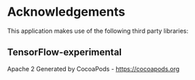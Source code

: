 # Acknowledgements
This application makes use of the following third party libraries:

## TensorFlow-experimental

Apache 2
Generated by CocoaPods - https://cocoapods.org

